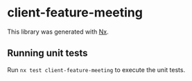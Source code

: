 # client-feature-meeting

This library was generated with [Nx](https://nx.dev).

## Running unit tests

Run `nx test client-feature-meeting` to execute the unit tests.
